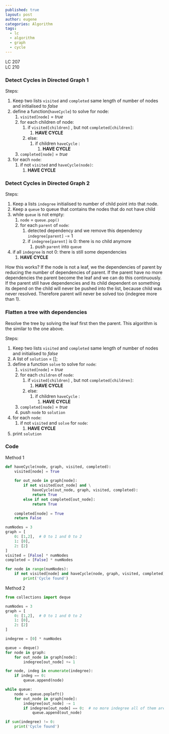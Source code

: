 ```yaml
---
published: true
layout: post
author: eugene
categories: Algorithm
tags:
  - lc
  - algorithm
  - graph
  - cycle
---
```


LC 207 <br/>
LC 210

### Detect Cycles in Directed Graph 1

Steps:

1. Keep two lists `visited` and `completed` same length of number of nodes and initialised to *false*
2. define a function(`haveCycle`) to solve for node:
    1. `visited[node]` = *true*
    2. for each children of node:
        1. if `visited[children]` , but not `completed[children]`:
            1. **HAVE CYCLE**
        2. else:
            1. if children `haveCycle` :
                1. **HAVE CYCLE**
    3. `completed[node]` = *true*
3. for each `node`:
    1. if not `visited` and `haveCycle(node)`:
        1. **HAVE CYCLE**


### Detect Cycles in Directed Graph 2

Steps:

1. Keep a lists `indegree` initialised to number of child point into that node.
2. Keep a `queue` to queue that contains the nodes that do not have child
3. while `queue` is not empty:
    1. `node` = `queue.pop()`
    2. for each `parent` of `node`:
        1. detected dependency and we remove this dependency `indegree[parent]` -= 1
        2. if `indegree[parent]` is 0: there is no child anymore
            1. push `parent` into `queue`
4. if all `indegree` is not 0: there is still some dependencies
    1. **HAVE CYCLE**
    
How this works? If the node is not a leaf, we the dependencies of parent by reducing the number of dependencies of parent. If the parent have no more dependencies the parent become the leaf and we can do this continuously. If the parent still have dependencies and its child dependent on something its depend on the child will never be pushed into the list, because child was never resolved. Therefore parent will never be solved too (indegree more than 1).
    
### Flatten a tree with dependencies

Resolve the tree by solving the leaf first then the parent. This algorithm is the similar to the one above.

Steps:
1. Keep two lists `visited` and `completed` same length of number of nodes and initialised to *false*
2. A list of `solution` = [];
3. define a function `solve` to solve for `node`:
    1. `visited[node]` = *true*
    2. for each `children` of `node`:
        1. if `visited[children]` , but not `completed[children]`:
            1. **HAVE CYCLE**
        2. else:
            1. if children `haveCycle` :
                1. **HAVE CYCLE**
    3. `completed[node]` = *true*
    4. push `node` to `solution`
4. for each `node`:
    1. if not `visited` and `solve` for `node`:
        1. **HAVE CYCLE**
5. print `solution`


### Code
Method 1
```python
def haveCycle(node, graph, visited, completed):
    visited[node] = True
    
    for out_node in graph[node]:
        if not visited[out_node] and \
            haveCycle(out_node, graph, visited, completed):
            return True
        else if not completed[out_node]:
            return True
    
    completed[node] = True
    return False

numNodes = 3
graph = [
	0: [1,2],  # 0 to 1 and 0 to 2
    1: [0],
    2: [2]
]
visited = [False] * numNodes
completed = [False] * numNodes

for node in range(numNodes):
    if not visited[node] and haveCycle(node, graph, visited, completed):
        print('Cycle found')
```

Method 2
```python
from collections import deque

numNodes = 3
graph = [
	0: [1,2],  # 0 to 1 and 0 to 2
    1: [0],
    2: [2]
]

indegree = [0] * numNodes

queue = deque()
for node in graph:
    for out_node in graph[node]:
        indegree[out_node] += 1

for node, indeg in enumerate(indegree):
    if indeg == 0:
        queue.append(node)

while queue:
    node = queue.popleft()
    for out_node in graph[node]:
        indegree[out_node] -= 1
        if indegree[out_node] == 0:  # no more indegree all of them are solved
            queue.append(out_node)

if sum(indegree) != 0:
    print('Cycle found')
```
